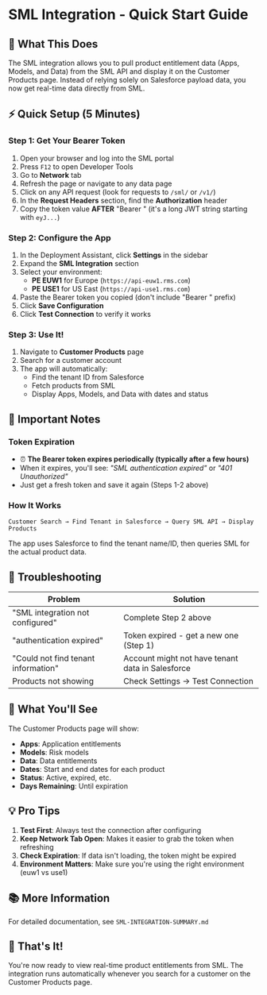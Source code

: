 # SML Integration - Quick Start Guide

## 🎯 What This Does
The SML integration allows you to pull product entitlement data (Apps, Models, and Data) from the SML API and display it on the Customer Products page. Instead of relying solely on Salesforce payload data, you now get real-time data directly from SML.

## ⚡ Quick Setup (5 Minutes)

### Step 1: Get Your Bearer Token
1. Open your browser and log into the SML portal
2. Press `F12` to open Developer Tools
3. Go to **Network** tab
4. Refresh the page or navigate to any data page
5. Click on any API request (look for requests to `/sml/` or `/v1/`)
6. In the **Request Headers** section, find the **Authorization** header
7. Copy the token value **AFTER** "Bearer " (it's a long JWT string starting with `eyJ...`)

### Step 2: Configure the App
1. In the Deployment Assistant, click **Settings** in the sidebar
2. Expand the **SML Integration** section
3. Select your environment:
   - **PE EUW1** for Europe (`https://api-euw1.rms.com`)
   - **PE USE1** for US East (`https://api-use1.rms.com`)
4. Paste the Bearer token you copied (don't include "Bearer " prefix)
5. Click **Save Configuration**
6. Click **Test Connection** to verify it works

### Step 3: Use It!
1. Navigate to **Customer Products** page
2. Search for a customer account
3. The app will automatically:
   - Find the tenant ID from Salesforce
   - Fetch products from SML
   - Display Apps, Models, and Data with dates and status

## 📝 Important Notes

### Token Expiration
- ⏰ **The Bearer token expires periodically (typically after a few hours)**
- When it expires, you'll see: *"SML authentication expired"* or *"401 Unauthorized"*
- Just get a fresh token and save it again (Steps 1-2 above)

### How It Works
```
Customer Search → Find Tenant in Salesforce → Query SML API → Display Products
```

The app uses Salesforce to find the tenant name/ID, then queries SML for the actual product data.

## 🔧 Troubleshooting

| Problem | Solution |
|---------|----------|
| "SML integration not configured" | Complete Step 2 above |
| "authentication expired" | Token expired - get a new one (Step 1) |
| "Could not find tenant information" | Account might not have tenant data in Salesforce |
| Products not showing | Check Settings → Test Connection |

## 🎨 What You'll See

The Customer Products page will show:
- **Apps**: Application entitlements
- **Models**: Risk models
- **Data**: Data entitlements
- **Dates**: Start and end dates for each product
- **Status**: Active, expired, etc.
- **Days Remaining**: Until expiration

## 💡 Pro Tips

1. **Test First**: Always test the connection after configuring
2. **Keep Network Tab Open**: Makes it easier to grab the token when refreshing
3. **Check Expiration**: If data isn't loading, the token might be expired
4. **Environment Matters**: Make sure you're using the right environment (euw1 vs use1)

## 📚 More Information

For detailed documentation, see `SML-INTEGRATION-SUMMARY.md`

## 🚀 That's It!

You're now ready to view real-time product entitlements from SML. The integration runs automatically whenever you search for a customer on the Customer Products page.

